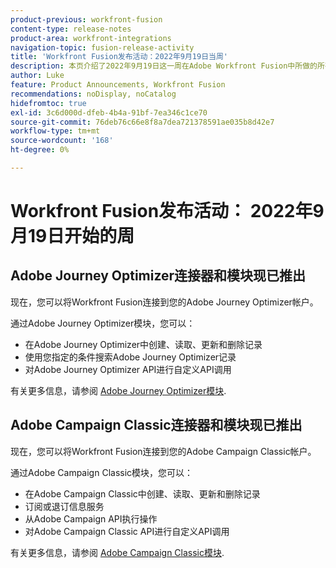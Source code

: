 ```yaml
---
product-previous: workfront-fusion
content-type: release-notes
product-area: workfront-integrations
navigation-topic: fusion-release-activity
title: 'Workfront Fusion发布活动：2022年9月19日当周'
description: 本页介绍了2022年9月19日这一周在Adobe Workfront Fusion中所做的所有增强。
author: Luke
feature: Product Announcements, Workfront Fusion
recommendations: noDisplay, noCatalog
hidefromtoc: true
exl-id: 3c6d000d-dfeb-4b4a-91bf-7ea346c1ce70
source-git-commit: 76deb76c66e8f8a7dea721378591ae035b8d42e7
workflow-type: tm+mt
source-wordcount: '168'
ht-degree: 0%

---
```


# Workfront Fusion发布活动： 2022年9月19日开始的周

## Adobe Journey Optimizer连接器和模块现已推出

现在，您可以将Workfront Fusion连接到您的Adobe Journey Optimizer帐户。

通过Adobe Journey Optimizer模块，您可以：
* 在Adobe Journey Optimizer中创建、读取、更新和删除记录
* 使用您指定的条件搜索Adobe Journey Optimizer记录
* 对Adobe Journey Optimizer API进行自定义API调用

有关更多信息，请参阅 [Adobe Journey Optimizer模块](/help/quicksilver/workfront-fusion/apps-and-their-modules/adobe-journey-optimizer-modules.md).

## Adobe Campaign Classic连接器和模块现已推出

现在，您可以将Workfront Fusion连接到您的Adobe Campaign Classic帐户。

通过Adobe Campaign Classic模块，您可以：
* 在Adobe Campaign Classic中创建、读取、更新和删除记录
* 订阅或退订信息服务
* 从Adobe Campaign API执行操作
* 对Adobe Campaign Classic API进行自定义API调用

有关更多信息，请参阅 [Adobe Campaign Classic模块](/help/quicksilver/workfront-fusion/apps-and-their-modules/adobe-campaign-classic-connector.md).
